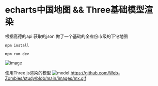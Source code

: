 # echarts中国地图 && Three基础模型渲染
根据高德的api 获取的json  做了一个基础的全省份市级的下钻地图

```
npm install
```

```
npm run dev
```
![image](https://cdn.jsdelivr.net/gh/Web-Zombies/study/images/map.gif)


使用Three.js渲染的模型
![model](https://cdn.jsdelivr.net/gh/Web-Zombies/study/images/mx.gif)
https://github.com/Web-Zombies/study/blob/main/images/mx.gif
